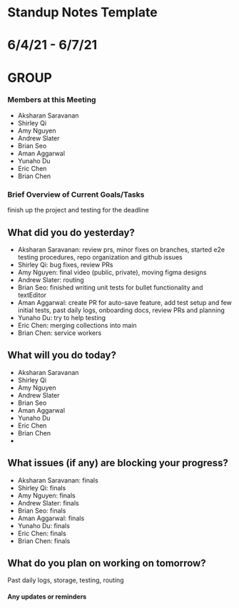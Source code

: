 # Standup Notes Template

# 6/4/21 - 6/7/21

# GROUP 

### Members at this Meeting  
- Aksharan Saravanan
- Shirley Qi
- Amy Nguyen
- Andrew Slater
- Brian Seo
- Aman Aggarwal
- Yunaho Du
- Eric Chen
- Brian Chen
### Brief Overview of Current Goals/Tasks 

finish up the project and testing for the deadline

## What did you do yesterday?
- Aksharan Saravanan: review prs, minor fixes on branches, started e2e testing procedures, repo organization and github issues
- Shirley Qi: bug fixes, review PRs
- Amy Nguyen: final video (public, private), moving figma designs
- Andrew Slater: routing
- Brian Seo: finished writing unit tests for bullet functionality and textEditor
- Aman Aggarwal: create PR for auto-save feature, add test setup and few initial tests, past daily logs, onboarding docs, review PRs and planning
- Yunaho Du: try to help testing
- Eric Chen: merging collections into main
- Brian Chen: service workers

## What will you do today?
- Aksharan Saravanan
- Shirley Qi
- Amy Nguyen
- Andrew Slater
- Brian Seo
- Aman Aggarwal
- Yunaho Du
- Eric Chen
- Brian Chen
- 
## What issues (if any) are blocking your progress?
- Aksharan Saravanan: finals
- Shirley Qi: finals
- Amy Nguyen: finals
- Andrew Slater: finals
- Brian Seo: finals
- Aman Aggarwal: finals
- Yunaho Du: finals
- Eric Chen: finals
- Brian Chen: finals

## What do you plan on working on tomorrow?

Past daily logs, storage, testing, routing

#### Any updates or reminders